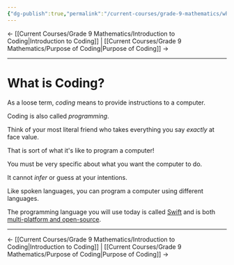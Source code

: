 ```yaml
---
{"dg-publish":true,"permalink":"/current-courses/grade-9-mathematics/what-is-coding/","dgHomeLink":false}
---
```



← [[Current Courses/Grade 9 Mathematics/Introduction to Coding|Introduction to Coding]] | [[Current Courses/Grade 9 Mathematics/Purpose of Coding|Purpose of Coding]] →

---

# What is Coding?

As a loose term, *coding* means to provide instructions to a computer.

Coding is also called *programming*.

Think of your most literal friend who takes everything you say *exactly* at face value.

That is sort of what it's like to program a computer!

You must be very specific about what you want the computer to do.

It cannot *infer* or guess at your intentions.

Like spoken languages, you can program a computer using different languages.

The programming language you will use today is called [Swift](https://developer.apple.com/swift/) and is both [multi-platform and open-source](https://www.swift.org).

---

← [[Current Courses/Grade 9 Mathematics/Introduction to Coding|Introduction to Coding]] | [[Current Courses/Grade 9 Mathematics/Purpose of Coding|Purpose of Coding]] →
